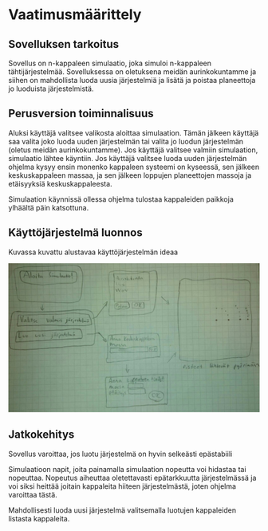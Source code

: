 # Vaatimusmäärittely
## Sovelluksen tarkoitus

Sovellus on n-kappaleen simulaatio, joka simuloi n-kappaleen tähtijärjestelmää. Sovelluksessa on oletuksena meidän aurinkokuntamme ja siihen on mahdollista luoda uusia järjestelmiä ja lisätä ja poistaa planeettoja jo luoduista järjestelmistä. 

## Perusversion toiminnalisuus

Aluksi käyttäjä valitsee valikosta aloittaa simulaation. Tämän jälkeen käyttäjä saa valita joko luoda uuden järjestelmän tai valita jo luodun järjestelmän (oletus meidän aurinkokuntamme). Jos käyttäjä valitsee valmiin simulaation, simulaatio lähtee käyntiin. Jos käyttäjä valitsee luoda uuden järjestelmän ohjelma kysyy ensin monenko kappaleen systeemi on kyseessä, sen jälkeen keskuskappaleen massaa, ja sen jälkeen loppujen planeettojen massoja ja etäisyyksiä keskuskappaleesta.

Simulaation käynnissä ollessa ohjelma tulostaa kappaleiden paikkoja ylhäältä päin katsottuna. 

## Käyttöjärjestelmä luonnos

Kuvassa kuvattu alustavaa käyttöjärjestelmän ideaa

![Luonnos](https://github.com/anttkukk/otm-harjoitustyo/blob/master/dokumentaatio/kayttis.jpeg)
## Jatkokehitys

Sovellus varoittaa, jos luotu järjestelmä on hyvin selkeästi epästabiili

Simulaatioon napit, joita painamalla simulaation nopeutta voi hidastaa tai nopeuttaa. Nopeutus aiheuttaa oletettavasti epätarkkuutta järjestelmässä ja voi siksi heittää joitain kappaleita hiiteen järjestelmästä, joten ohjelma varoittaa tästä. 

Mahdollisesti luoda uusi järjestelmä valitsemalla luotujen kappaleiden listasta kappaleita. 
